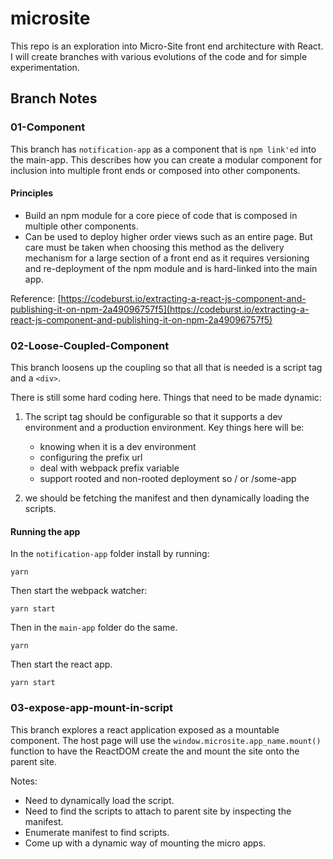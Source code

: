 # microsite

This repo is an exploration into Micro-Site front end architecture with React. I will create branches with various evolutions of the code and for simple experimentation.

## Branch Notes

### 01-Component
This branch has `notification-app` as a component that is `npm link'ed` into the main-app. This describes how you can create a modular component for inclusion into multiple front ends or composed into other components.

#### Principles

* Build an npm module for a core piece of code that is composed in multiple other components.
* Can be used to deploy higher order views such as an entire page. But care must be taken when choosing this method as the delivery mechanism for a large section of a front end as it requires versioning and re-deployment of the npm module and is hard-linked into the main app.

Reference: [https://codeburst.io/extracting-a-react-js-component-and-publishing-it-on-npm-2a49096757f5](https://codeburst.io/extracting-a-react-js-component-and-publishing-it-on-npm-2a49096757f5)

### 02-Loose-Coupled-Component

This branch loosens up the coupling so that all that is needed is a script tag and a ```<div>```. 

There is still some hard coding here.  Things that need to be made dynamic:

1. The script tag should be configurable so that it supports a dev environment and a production environment. Key things here will be:
	* knowing when it is a dev environment
	* configuring the prefix url
	* deal with webpack prefix variable
	* support rooted and non-rooted deployment so / or /some-app

2. we should be fetching the manifest and then dynamically loading the scripts.

#### Running the app

In the `notification-app` folder install by running:

```yarn```

Then start the webpack watcher:

```yarn start```

Then in the `main-app` folder do the same.

```yarn```

Then start the react app.

```yarn start```

### 03-expose-app-mount-in-script

This branch explores a react application exposed as a mountable component. The host page will use the `window.microsite.app_name.mount()` function to have the ReactDOM create the and mount the site onto the parent site.

Notes: 
* Need to dynamically load the script.
* Need to find the scripts to attach to parent site by inspecting the manifest.
* Enumerate manifest to find scripts.
* Come up with a dynamic way of mounting the micro apps.




